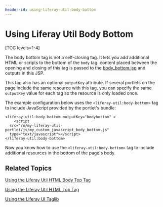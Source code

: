 ```yaml
---
header-id: using-liferay-util-body-bottom
---
```


# Using Liferay Util Body Bottom

[TOC levels=1-4]

The body bottom tag is not a self-closing tag. It lets you add additional HTML 
or scripts to the bottom of the `body` tag. content placed between the opening 
and closing of this tag is passed to the 
[body_bottom.jsp](https://github.com/liferay/liferay-portal/blob/7.1.x/portal-web/docroot/html/common/themes/body_bottom.jsp#L26-L31) 
and outputs in this JSP. 

This tag also has an optional `outputKey` attribute. If several portlets 
on the page include the same resource with this tag, you can specify the same 
`outputKey` value for each tag so the resource is only loaded once. 

The example configuration below uses the `<liferay-util:body-bottom>` tag to 
include JavaScript provided by the portlet's bundle:
    
    <liferay-util:body-bottom outputKey="bodybottom" >
    	<script 
      src="/o/my-liferay-util-portlet/js/my_custom_javascript_body_bottom.js" 
      type="text/javascript"></script>
    </liferay-util:body-bottom>

Now you know how to use the `<liferay-util:body-bottom>` tag to include 
additional resources in the bottom of the page's body. 

## Related Topics

[Using the Liferay Util HTML Body Top Tag](/docs/7-1/tutorials/-/knowledge_base/t/using-liferay-util-body-top)

[Using the Liferay Util HTML Top Tag](/docs/7-1/tutorials/-/knowledge_base/t/using-liferay-util-html-top)

[Using the Liferay UI Taglib](/docs/7-1/tutorials/-/knowledge_base/t/using-the-liferay-ui-taglib-in-your-portlets)

